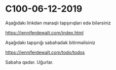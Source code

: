 # C100-06-12-2019

Aşağıdakı linkdən maraqlı tapşırıqları edə bilərsiniz

https://jenniferdewalt.com/index.html

Aşağıdakı tapşırığı sabahadək bitirməlisiniz

https://jenniferdewalt.com/todo/todos

Sabaha qədər. Uğurlar.

